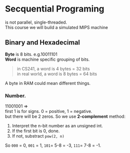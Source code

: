 # Secquential Programing 
is not parallel, single-threaded.  
This course we will build a simulated MIPS machine


## Binary and Hexadecimal 
**Byte** is 8 bits. e.g.10011101  
**Word** is machine specific grouping of bits.  
> in CS241, a word is 4 bytes = 32 bits   
> in real world, a word is 8 bytes = 64 bits

A byte in RAM could mean different things.  
### Number. 
11001001 =>   
first 1 is for signs. 0 = positive, 1 = negative.  
but there will be 2 zeros. So we use **2-complement** method:  
1. Interpret the n-bit number as an unsigned int.  
2. If the first bit is 0, done.
3. If not, substract `pow(2, n)`

So `000` = 0, `001` = 1, `101`= 5-8 = -3, `111`= 7-8 = -1.

